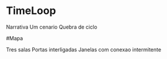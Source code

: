 # TimeLoop

Narrativa
Um cenario
Quebra de ciclo

#Mapa

Tres salas
Portas interligadas
Janelas com conexao intermitente
